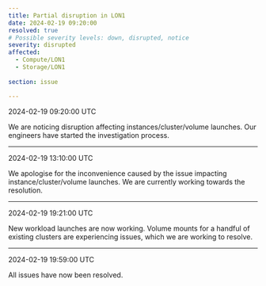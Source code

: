 ```yaml
---
title: Partial disruption in LON1
date: 2024-02-19 09:20:00
resolved: true
# Possible severity levels: down, disrupted, notice
severity: disrupted 
affected:
  - Compute/LON1
  - Storage/LON1
    
section: issue

---
```


2024-02-19 09:20:00 UTC

We are noticing disruption affecting instances/cluster/volume launches. Our engineers have started the investigation process.

---

2024-02-19 13:10:00 UTC

We apologise for the inconvenience caused by the issue impacting instance/cluster/volume launches. We are currently working towards the resolution.

---

2024-02-19 19:21:00 UTC

New workload launches are now working. Volume mounts for a handful of existing clusters are experiencing issues, which we are working to resolve. 

---

2024-02-19 19:59:00 UTC

All issues have now been resolved. 
